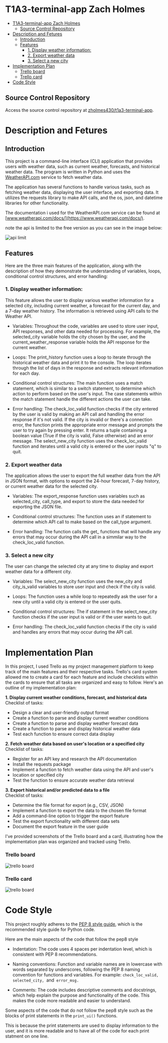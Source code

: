 # T1A3-terminal-app Zach Holmes

- [T1A3-terminal-app Zach Holmes](#t1a3-terminal-app-zach-holmes)
  - [Source Control Repository](#source-control-repository)
- [Description and Fetures](#description-and-fetures)
  - [Introduction](#introduction)
  - [Features](#features)
    - [1. Display weather information:](#1-display-weather-information)
    - [2. Export weather data](#2-export-weather-data)
    - [3. Select a new city](#3-select-a-new-city)
- [Implementation Plan](#implementation-plan)
    - [Trello board](#trello-board)
    - [Trello card](#trello-card)
- [Code Style](#code-style)

## Source Control Repository

Access the source control repository at [zholmes430/t1a3-terminal-app](https://github.com/zholmes430/t1a3-terminal-app).

# Description and Fetures

## Introduction

This project is a command-line interface (CLI) application that provides users with weather data, such as current weather, forecasts, and historical weather data. The program is written in Python and uses the [WeatherAPI.com](https://www.weatherapi.com/) service to fetch weather data.

The application has several functions to handle various tasks, such as fetching weather data, displaying the user interface, and exporting data. It utilizes the requests library to make API calls, and the os, json, and datetime libraries for other functionality.

The documentation i used for the WeatherAPI.com service can be found at [www.weatherapi.com/docs/](https://www.weatherapi.com/docs/).

note the api is limited to the free version as you can see in the image below:

![api limit](/README-images/wapi-price.png)

## Features

Here are the three main features of the application, along with the description of how they demonstrate the understanding of variables, loops, conditional control structures, and error handling:

  ### 1. Display weather information:

This feature allows the user to display various weather information for a selected city, including current weather, a forecast for the current day, and a 7-day weather history. The information is retrieved using API calls to the Weather API.

- Variables: Throughout the code, variables are used to store user input, API responses, and other data needed for processing. For example, the selected_city variable holds the city chosen by the user, and the current_weather_response variable holds the API response for the current weather.

- Loops: The print_history function uses a loop to iterate through the historical weather data and print it to the console. The loop iterates through the list of days in the response and extracts relevant information for each day.

- Conditional control structures: The main function uses a match statement, which is similar to a switch statement, to determine which action to perform based on the user's input. The case statements within the match statement handle the different actions the user can take.

- Error handling: The check_loc_valid function checks if the city entered by the user is valid by making an API call and handling the error response if it's not valid. If the city is invalid or there's a connection error, the function prints the appropriate error message and prompts the user to try again by pressing enter. It returns a tuple containing a boolean value (True if the city is valid, False otherwise) and an error message. The select_new_city function uses the check_loc_valid function and iterates until a valid city is entered or the user inputs "q" to quit.

### 2. Export weather data

The application allows the user to export the full weather data from the API in JSON format, with options to export the 24-hour forecast, 7-day history, or current weather data for the selected city.

- Variables: The export_response function uses variables such as selected_city, call_type, and export to store the data needed for exporting the JSON file.

- Conditional control structures: The function uses an if statement to determine which API call to make based on the call_type argument.

- Error handling: The function calls the get_ functions that will handle any errors that may occur during the API call in a simmilar way to the check_loc_valid function.

### 3. Select a new city

The user can change the selected city at any time to display and export weather data for a different city.

- Variables: The select_new_city function uses the new_city and city_is_valid variables to store user input and check if the city is valid.

- Loops: The function uses a while loop to repeatedly ask the user for a new city until a valid city is entered or the user quits.

- Conditional control structures: The if statement in the select_new_city function checks if the user input is valid or if the user wants to quit.

- Error handling: The check_loc_valid function checks if the city is valid and handles any errors that may occur during the API call.

# Implementation Plan

In this project, I used Trello as my project management platform to keep track of the main features and their respective tasks. Trello's card system allowed me to create a card for each feature and include checklists within the cards to ensure that all tasks are organized and easy to follow. Here's an outline of my implementation plan:

**1. Display current weather conditions, forecast, and historical data**  
    Checklist of tasks:
  - Design a clear and user-friendly output format
  - Create a function to parse and display current weather conditions
  - Create a function to parse and display weather forecast data
  - Create a function to parse and display historical weather data
  - Test each function to ensure correct data display

**2. Fetch weather data based on user's location or a specified city**   
   Checklist of tasks:
  - Register for an API key and research the API documentation
  - Install the requests package
  - Implement a function to fetch weather data using the API and user's
  - location or specified city
  - Test the function to ensure accurate weather data retrieval

**3. Export historical and/or predicted data to a file**  
    Checklist of tasks:
  - Determine the file format for export (e.g., CSV, JSON)
  - Implement a function to export the data to the chosen file format
  - Add a command-line option to trigger the export feature
  - Test the export functionality with different data sets
  - Document the export feature in the user guide

I've provided screenshots of the Trello board and a card, illustrating how the implementation plan was organized and tracked using Trello.

### Trello board
![trello board](/README-images/trello1.png)
### Trello card
![trello board](/README-images/trello2.png)


# Code Style

This project roughly adheres to the [PEP 8 style guide](https://peps.python.org/pep-0008/), which is the recommended style guide for Python code. 

Here are the main aspects of the code that follow the pep8 style 

- Indentation: The code uses 4 spaces per indentation level, which is consistent with PEP 8 recommendations.

- Naming conventions: Function and variable names are in lowercase with words separated by underscores, following the PEP 8 naming convention for functions and variables. For example: `check_loc_valid, selected_city, `and` error_msg.`

- Comments: The code includes descriptive comments and docstrings, which help explain the purpose and functionality of the code. This makes the code more readable and easier to understand.

Some aspects of the code that do not follow the pep8 style such as the blocks of print statements in the `print_ui()` functions. 

This is because the print statements are used to display information to the user, and it is more readable and to have all of the code for each print statment on one line.

